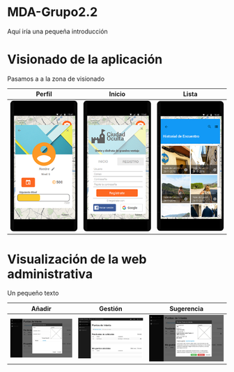 # MDA-Grupo2.2
Aquí iría una pequeña introducción

# Visionado de la aplicación
Pasamos a a la zona de visionado

| Perfil | Inicio | Lista |
|--------|--------|--------|
|![Profile Screen](./screenshots/ProfileScreen_min.png) | ![Imagen](./screenshots/LoginInicioScreen_min.png) | ![Imagen](./screenshots/ListScreen_min.png) |

# Visualización de la web administrativa

Un pequeño texto

| Añadir | Gestión | Sugerencia |
|--------|--------|--------|
|![Profile Screen](./screenshots/aniadir.png) | ![Imagen](./screenshots/panelgestion.png) | ![Imagen](./screenshots/sugerencia.png) |